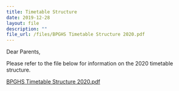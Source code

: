 ```yaml
---
title: Timetable Structure
date: 2019-12-28
layout: file
description: ""
file_url: /files/BPGHS Timetable Structure 2020.pdf
---
```


Dear Parents,

Please refer to the file below for information on the 2020 timetable structure.

  
[BPGHS Timetable Structure 2020.pdf](https://www-bpghs-moe-edu-sg-admin.cwp.sg/qql/slot/u148/BPGHS%202020/Announcements%20&%20Updates/BPGHS%20Timetable%20Structure%202020.pdf)
